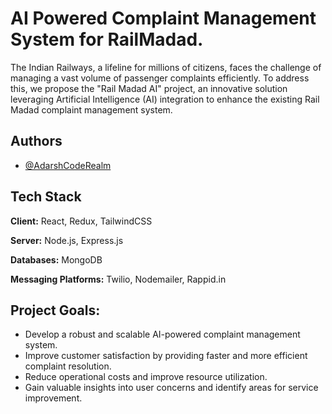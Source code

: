 
# AI Powered Complaint Management System for RailMadad.

The Indian Railways, a lifeline for millions of citizens, faces the challenge of managing a vast volume of passenger complaints efficiently. To address this, we propose the "Rail Madad AI" project, an innovative solution leveraging Artificial Intelligence (AI) integration to enhance the existing Rail Madad complaint management system.   





## Authors

- [@AdarshCodeRealm](https://github.com/AdarshCodeRealm)



## Tech Stack

**Client:** React, Redux, TailwindCSS

**Server:** Node.js, Express.js

**Databases:**  MongoDB

**Messaging Platforms:** Twilio, Nodemailer, Rappid.in



## Project Goals:

- Develop a robust and scalable AI-powered complaint management system.
- Improve customer satisfaction by providing faster and more efficient complaint resolution.
- Reduce operational costs and improve resource utilization.
- Gain valuable insights into user concerns and identify areas for service improvement.
